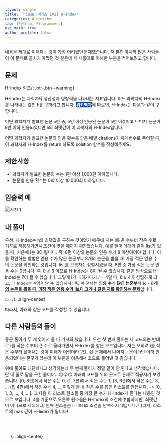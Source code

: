 ```yaml
---
layout: single
title:  "[프로그래머스 LV2] H-Index"
categories: Algorithm
tag: [Python, Programmers]
use_math: true
author_profile: false
---
```

-----
내용을 제대로 이해하는 것이 가장 어려웠던 문제였습니다. 저 뿐만 아니라 많은 사람들이 이 문제로 골치가 아팠던 것 같은데 제 나름대로 이해한 부분을 적어보려고 합니다.

## 문제

[H-Index 링크](https://school.programmers.co.kr/learn/courses/30/lessons/42747){: .btn .btn--warning}
<br>

H-Index는 과학자의 생산성과 영향력을 나타내는 지표입니다. 어느 과학자의 H-Index를 나타내는 값인 h를 구하려고 합니다. <mark style='background-color: #0550ae'><b><a href='https://en.wikipedia.org/wiki/H-index'><font color="white">위키백과</font></a></b></mark>에 따르면, H-Index는 다음과 같이 구합니다.

어떤 과학자가 발표한 논문 `n`편 중, `h`번 이상 인용된 논문이 `h`편 이상이고 나머지 논문이 `h`번 이하 인용되었다면 `h`의 최댓값이 이 과학자의 H-Index입니다.

어떤 과학자가 발표한 논문의 인용 횟수를 담은 배열 citations가 매개변수로 주어질 때, 이 과학자의 H-Index를 return 하도록 solution 함수를 작성해주세요.
<br>

## 제한사항

- 과학자가 발표한 논문의 수는 1편 이상 1,000편 이하입니다.
- 논문별 인용 횟수는 0회 이상 10,000회 이하입니다.

## 입출력 예

![사진 1](https://user-images.githubusercontent.com/37182279/218749192-87f0468f-f698-44ad-8397-19afa73488d9.PNG)

## 내 풀이

우선, H-Index는 h의 최댓값을 구하는 것이었기 때문에 저는 i를 큰 수부터 작은 수로 거꾸로 적용해가면서 조건이 맞을 때까지 확인했습니다. 예를 들어 아래와 같이 list가 있을 때, 처음에 i는 8이 됩니다. 즉, 8편 이상의 논문의 인용 수가 8 이상이어야 합니다. 이를 확인하는 방법은 인용 수가 많은 논문부터 8개의 논문을 뽑을 때, 가장 적은 인용 수의 논문을 확인하는 것입니다. list를 오름차순 정렬시켰을 때, 8편 중 가장 적은 논문 인용 수는 0입니다. 즉, $0 \not\ge 8$ 이므로 H-Index는 8이 될 수 없습니다. 같은 방식으로 H-Index는 7이 될 수 없습니다. 그렇게 i가 내려가다가 $i = 4$일 때, $6 \ge 4$가 성립하게 되고, H-Index는 4임을 알 수 있습니다! 즉, 이 문제는 <u><B>인용 수가 많은 논문부터 [c - i]개의 논문을 뽑을 때, 가장 적은 인용 수가 i보다 크거나 같은 지를 확인하는 문제</B></u>입니다.

<img src="https://user-images.githubusercontent.com/37182279/218753655-bc7de704-e684-4266-bd72-fbaf68fffda8.jpg" alt="사진 2" style="zoom: 50%;" />{: .align-center}

따라서, 아래와 같은 코드를 작성할 수 있습니다.

<script src="https://gist.github.com/WOONGSONVI/58aee7fb8cf21b2a4043e3bc089b5662.js"></script>

## 다른 사람들의 풀이

좋은 풀이가 두 개 있어서 둘 다 가져와 봤습니다. 우선 첫 번째 풀이는 제 코드와는 반대로 i를 작은 수부터 큰 수로 올라가면서 H-Index를 찾은 코드입니다. 저는 오히려 i를 작은 수부터 풀어내는 것이 이해가 어렵더라구요. 😅 문제에서 나머지 논문이 h번 이하 인용되었다는 문구가 있는데 이 부분을 이용해서 코드로 풀어낸 것 같습니다.   

위에 풀이도 대단하다고 생각하는데 두 번째 풀이가 정말 말이 안 된다고 생각했습니다. 단 네 줄로 답을 구할 줄이야...😮😮😮 아래의 코드를 위의 굿노트 문제로 적용시켜 보았습니다. (0, 8편)에서 작은 수는 0, (1, 7편)에서 작은 수는 1, (3, 6편)에서 작은 수는 3, ... (6, 4편)에서 작은 수는 4, ... 이렇게 둘 중 작은 수를 뽑은 리스트를 만듭니다. -> [0, 1, 3, ..., 4, ...]. 그 다음 이 리스트 원소들 중 가장 큰 수가 H-Index가 된다는 내용인 것으로 보입니다. 4를 기준으로 오른쪽 원소들은 H-Index의 조건에 부합하지만, 최댓값이 아니므로 제외되고, 왼쪽 원소들은 H-Index 조건을 만족하지 않습니다.  따라서, 리스트의 max 값이 H-Index가 됩니다!

<script src="https://gist.github.com/WOONGSONVI/d8e89d14f73bcb56e7ef96b22df54d13.js"></script>

<br>

<br>

<img src="https://user-images.githubusercontent.com/37182279/216820587-4617a62e-0565-47f1-9ead-f4cd367572a1.png" alt="DATA_100%_LOGO_LIGHT" style="zoom:10%">{: .align-center}

<br>

<br>



